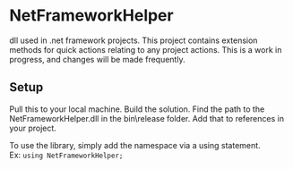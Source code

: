 # NetFrameworkHelper
dll used in .net framework projects.  This project contains extension methods for quick actions relating to any project actions. 
This is a work in progress, and changes will be made frequently.  
## Setup  
Pull this to your local machine.  Build the solution.  Find the path to the NetFrameworkHelper.dll in the bin\release folder.  Add that to references in your project.  
  
To use the library, simply add  the namespace via a using statement.  
    Ex: `using NetFrameworkHelper;`
